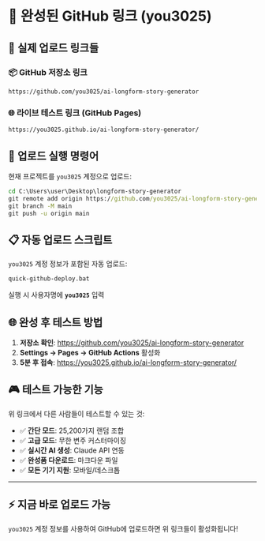 # 🔗 완성된 GitHub 링크 (you3025)

## 🎯 실제 업로드 링크들

### 📦 GitHub 저장소 링크
```
https://github.com/you3025/ai-longform-story-generator
```

### 🌐 라이브 테스트 링크 (GitHub Pages)
```
https://you3025.github.io/ai-longform-story-generator/
```

## 🚀 업로드 실행 명령어

현재 프로젝트를 `you3025` 계정으로 업로드:

```cmd
cd C:\Users\user\Desktop\longform-story-generator
git remote add origin https://github.com/you3025/ai-longform-story-generator.git
git branch -M main
git push -u origin main
```

## 📋 자동 업로드 스크립트

`you3025` 계정 정보가 포함된 자동 업로드:

```cmd
quick-github-deploy.bat
```
실행 시 사용자명에 **`you3025`** 입력

## 🌐 완성 후 테스트 방법

1. **저장소 확인**: https://github.com/you3025/ai-longform-story-generator
2. **Settings → Pages → GitHub Actions** 활성화  
3. **5분 후 접속**: https://you3025.github.io/ai-longform-story-generator/

## 🎮 테스트 가능한 기능

위 링크에서 다른 사람들이 테스트할 수 있는 것:
- ✅ **간단 모드**: 25,200가지 랜덤 조합
- ✅ **고급 모드**: 무한 변주 커스터마이징  
- ✅ **실시간 AI 생성**: Claude API 연동
- ✅ **완성품 다운로드**: 마크다운 파일
- ✅ **모든 기기 지원**: 모바일/데스크톱

---

## ⚡ 지금 바로 업로드 가능

`you3025` 계정 정보를 사용하여 GitHub에 업로드하면 위 링크들이 활성화됩니다!
